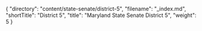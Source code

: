 {
  "directory": "content/state-senate/district-5",
  "filename": "_index.md",
  "shortTitle": "District 5",
  "title": "Maryland State Senate District 5",
  "weight": 5
}
